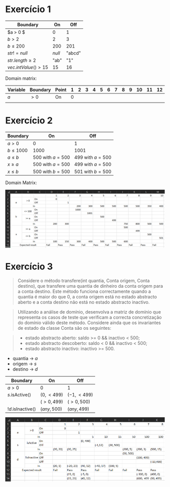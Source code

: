 # Exercício 1

| Boundary | On | Off |
| -------- | -- | --- |
| $a > 0 $ | $0$ | $1$ |
| $b > 2$ | $2$ | $3$ |
| $b \leq 200$ | $200$ | $201$ |
| $str != null$ | $null$ | "abcd" |
| $str.length \geq 2$ | "ab" | "1" |
| $vec.intValue() > 15$ | $15$ | $16$ |

Domain matrix:

| Variable | Boundary | Point | 1 | 2 | 3 | 4 | 5 | 6 | 7 | 8 | 9 | 10 | 11 | 12 |
| -------- | -------- | ---- | - | - | - | - | - | - | - | - | - | -- | -- | -- |
| $a$ | $> 0$ | On | 0 |
| | |    

# Exercício 2

| Boundary | On | Off |
| -------- | -- | --- |
| $a > 0$ | $0$ | $1$ |
| $b \leq 1000$ | $1000$ | $1001$ |
| $a \leq b$ | $500$ with $a = 500$ | $499$ with $a = 500$ |
| $x \geq a$ | $500$ with $a = 500$ | $499$ with $a = 500$ |
| $x \leq b$ | $500$ with $b = 500$ | $501$ with $b = 500$ |

Domain Matrix:

<img src="Exercicio 2 domain matrix.png">

# Exercício 3

>Considere o método transfere(int quantia, Conta origem, Conta destino), que transfere uma quantia de dinheiro da conta origem para a conta destino. Este método funciona correctamente quando a quantia é maior do que 0, a conta origem está no estado abstracto aberto e a conta destino não está no estado abstracto inactivo.

> Utilizando a análise de domínio, desenvolva a matriz de domínio que representa os casos de teste que verificam a correcta concretização do domínio válido deste método. Considere ainda que os invariantes de estado da classe Conta são os seguintes:

> - estado abstracto aberto: saldo >= 0 && inactivo < 500;
> - estado abstracto descoberto: saldo < 0 && inactivo < 500; 
> - estado abstracto inactivo: inactivo >= 500. 

- quantia -> $a$
- origem -> $s$
- destino -> $d$

| Boundary | On | Off |
| -------- | -- | --- |
| $a > 0$ | $0$ | $1$ |
| $s$.isActive() | $(0, < 499)$ | $(-1, <499)$ |
| | $(>0, 499)$ | $(>0, 500)$ |
| $!d$.isInactive() | $(any, 500)$ | $(any, 499)$ |

<img src="Exercicio 3 domain matrix.png">